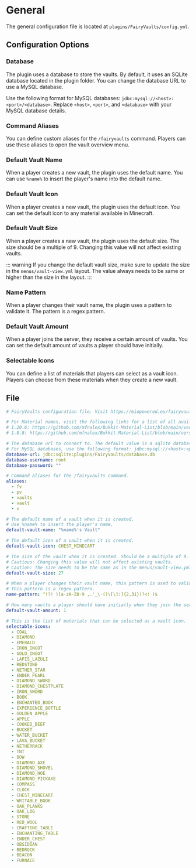 # General

The general configuration file is located at `plugins/FairyVaults/config.yml`.

## Configuration Options

### Database

The plugin uses a database to store the vaults. By default, it uses an SQLite database located in the plugin folder. You can change the database URL to use a MySQL database.

Use the following format for MySQL databases: `jdbc:mysql://<host>:<port>/<database>`. Replace `<host>`, `<port>`, and `<database>` with your MySQL database details.

### Command Aliases

You can define custom aliases for the `/fairyvaults` command. Players can use these aliases to open the vault overview menu.

### Default Vault Name

When a player creates a new vault, the plugin uses the default name. You can use `%name%` to insert the player's name into the default name.

### Default Vault Icon

When a player creates a new vault, the plugin uses the default icon. You can set the default icon to any material available in Minecraft.

### Default Vault Size

When a player creates a new vault, the plugin uses the default size. The size should be a multiple of 9. Changing this value will not affect existing vaults.

::: warning
If you change the default vault size, make sure to update the size in the `menus/vault-view.yml` layout.
The value always needs to be same or higher than the size in the layout.
:::

### Name Pattern

When a player changes their vault name, the plugin uses a pattern to validate it. The pattern is a regex pattern.

### Default Vault Amount

When a player joins the server, they receive a certain amount of vaults. You can set the default amount of vaults a player should have initially.

### Selectable Icons

You can define a list of materials that players can select as a vault icon. Players can choose from these materials when they create a new vault.

## File

```yaml
# FairyVaults configuration file. Visit https://miopowered.eu/fairyvaults for documentation.

# For Material names, visit the following links for a list of all available materials:
# 1.20.6: https://github.com/mfnalex/Bukkit-Material-List/blob/main/versions/1.20.6.md
# 1.8.8: https://github.com/mfnalex/Bukkit-Material-List/blob/main/versions/1.8.8.md

# The database url to connect to. The default value is a sqlite database in the plugin folder.
# For MySQL databases, use the following format: jdbc:mysql://<host>:<port>/<database>
database-url: jdbc:sqlite:plugins/FairyVaults/database.db
database-username: root
database-password: ""

# Command aliases for the /fairyvaults command.
aliases:
  - fv
  - pv
  - vaults
  - vault
  - v

# The default name of a vault when it is created.
# Use %name% to insert the player's name.
default-vault-name: "%name%'s Vault"

# The default icon of a vault when it is created.
default-vault-icon: CHEST_MINECART

# The size of the vault when it is created. Should be a multiple of 9.
# Cautious: Changing this value will not affect existing vaults.
# Caution: The size needs to be the same as in the menus/vault-view.yml layout.
default-vault-size: 27

# When a player changes their vault name, this pattern is used to validate it.
# This pattern is a regex pattern.
name-pattern: ^(?! )[a-zA-Z0-9 ,.'_\-()\[\]:]{2,31}(?<! )$

# How many vaults a player should have initially when they join the server.
default-vault-amount: 1

# This is the list of materials that can be selected as a vault icon.
selectable-icons:
  - COAL
  - DIAMOND
  - EMERALD
  - IRON_INGOT
  - GOLD_INGOT
  - LAPIS_LAZULI
  - REDSTONE
  - NETHER_STAR
  - ENDER_PEARL
  - DIAMOND_SWORD
  - DIAMOND_CHESTPLATE
  - IRON_SWORD
  - BOOK
  - ENCHANTED_BOOK
  - EXPERIENCE_BOTTLE
  - GOLDEN_APPLE
  - APPLE
  - COOKED_BEEF
  - BUCKET
  - WATER_BUCKET
  - LAVA_BUCKET
  - NETHERRACK
  - TNT
  - BOW
  - DIAMOND_AXE
  - DIAMOND_SHOVEL
  - DIAMOND_HOE
  - DIAMOND_PICKAXE
  - COMPASS
  - CLOCK
  - CHEST_MINECART
  - WRITABLE_BOOK
  - OAK_PLANKS
  - OAK_LOG
  - STONE
  - RED_WOOL
  - CRAFTING_TABLE
  - ENCHANTING_TABLE
  - ENDER_CHEST
  - OBSIDIAN
  - BEDROCK
  - BEACON
  - FURNACE
```
